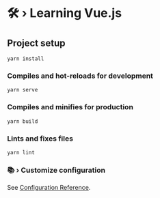# 🛠 › Learning Vue.js

## Project setup
```
yarn install
```

### Compiles and hot-reloads for development
```
yarn serve
```

### Compiles and minifies for production
```
yarn build
```

### Lints and fixes files
```
yarn lint
```

### 📚 › Customize configuration
See [Configuration Reference](https://cli.vuejs.org/config/).
